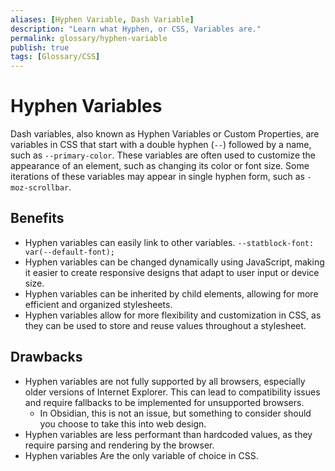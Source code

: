 ```yaml
---
aliases: [Hyphen Variable, Dash Variable]
description: "Learn what Hyphen, or CSS, Variables are."
permalink: glossary/hyphen-variable
publish: true
tags: [Glossary/CSS]
---
```


# Hyphen Variables

Dash variables, also known as Hyphen Variables or Custom Properties, are variables in CSS that start with a double hyphen (`--`) followed by a name, such as `--primary-color`. These variables are often used to customize the appearance of an element, such as changing its color or font size. Some iterations of these variables may appear in single hyphen form, such as `-moz-scrollbar`.

## Benefits

- Hyphen variables can easily link to other variables. `--statblock-font: var(--default-font);`
- Hyphen variables can be changed dynamically using JavaScript, making it easier to create responsive designs that adapt to user input or device size.
- Hyphen variables can be inherited by child elements, allowing for more efficient and organized stylesheets.
- Hyphen variables allow for more flexibility and customization in CSS, as they can be used to store and reuse values throughout a stylesheet.

## Drawbacks

-   Hyphen variables are not fully supported by all browsers, especially older versions of Internet Explorer. This can lead to compatibility issues and require fallbacks to be implemented for unsupported browsers. 
	- In Obsidian, this is not an issue, but something to consider should you choose to take this into web design.
-   Hyphen variables are less performant than hardcoded values, as they require parsing and rendering by the browser.
- Hyphen variables Are the only variable of choice in CSS.
